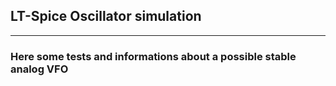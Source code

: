 ## LT-Spice Oscillator simulation
---
 ### Here some tests and informations about a possible stable analog VFO
